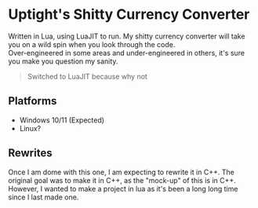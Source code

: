 # Uptight's Shitty Currency Converter

Written in Lua, using LuaJIT to run. My shitty currency converter will take you on a wild spin when you look through the code.  
Over-engineered in some areas and under-engineered in others, it's sure you make you question my sanity.  

> Switched to LuaJIT because why not

## Platforms

* Windows 10/11 (Expected)
* Linux?

## Rewrites

Once I am dome with this one, I am expecting to rewrite it in C++. The original goal was to make it in C++, as the "mock-up" of this is in C++. However, I wanted to make a project in lua as it's been a long long time since I last made one.
